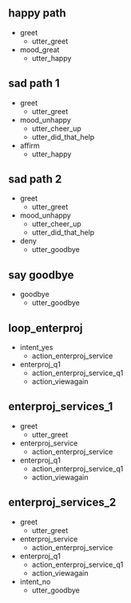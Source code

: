 ## happy path
* greet
  - utter_greet
* mood_great
  - utter_happy

## sad path 1
* greet
  - utter_greet
* mood_unhappy
  - utter_cheer_up
  - utter_did_that_help
* affirm
  - utter_happy

## sad path 2
* greet
  - utter_greet
* mood_unhappy
  - utter_cheer_up
  - utter_did_that_help
* deny
  - utter_goodbye

## say goodbye
* goodbye
  - utter_goodbye

## loop_enterproj
* intent_yes
  - action_enterproj_service
* enterproj_q1
  - action_enterproj_service_q1
  - action_viewagain



## enterproj_services_1
* greet
  - utter_greet
* enterproj_service
  - action_enterproj_service
* enterproj_q1
  - action_enterproj_service_q1
  - action_viewagain




## enterproj_services_2
* greet
  - utter_greet
* enterproj_service
  - action_enterproj_service
* enterproj_q1
  - action_enterproj_service_q1
  - action_viewagain
* intent_no
  - utter_goodbye